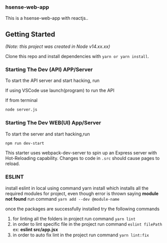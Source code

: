 ### hsense-web-app

This is a hsense-web-app with reactjs..

## Getting Started

_(Note: this project was created in Node v14.xx.xx)_

Clone this repo and install dependencies with `yarn or yarn install`.

### Starting The Dev (API) APP/Server

To start the API server and start hacking, run

If using VSCode use launch(program) to run the API

If from terminal
```BASH
node server.js
```

### Starting The Dev WEB(UI) App/Server

To start the server and start hacking,run

```BASH
npm run dev-start
```

This starter uses webpack-dev-server to spin up an Express server with Hot-Reloading capability. Changes to code in `.src` should cause pages to reload.


### ESLINT

install eslint in local using command yarn install which installs all the required modules for project, even though error is thrown saying  **module not found** run command `yarn add --dev @module-name`

once the packages are successfully installed  try the following commands

1. for linting all the folders in project run command `yarn lint`
2. in order to lint specific file in the project run command `eslint filePath` ex: **eslint src/app.jsx**
3.  in order to auto fix lint in the project run command `yarn lint:fix` 
